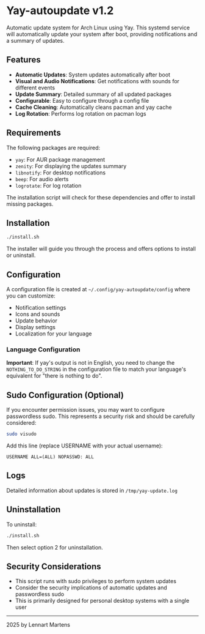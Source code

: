 # Yay-autoupdate v1.2

Automatic update system for Arch Linux using Yay. This systemd service will automatically update your system after boot, providing notifications and a summary of updates.

## Features

- **Automatic Updates**: System updates automatically after boot
- **Visual and Audio Notifications**: Get notifications with sounds for different events
- **Update Summary**: Detailed summary of all updated packages
- **Configurable**: Easy to configure through a config file
- **Cache Cleaning**: Automatically cleans pacman and yay cache
- **Log Rotation**: Performs log rotation on pacman logs

## Requirements

The following packages are required:
- `yay`: For AUR package management
- `zenity`: For displaying the updates summary
- `libnotify`: For desktop notifications
- `beep`: For audio alerts
- `logrotate`: For log rotation

The installation script will check for these dependencies and offer to install missing packages.

## Installation

```bash
./install.sh
```

The installer will guide you through the process and offers options to install or uninstall.

## Configuration

A configuration file is created at `~/.config/yay-autoupdate/config` where you can customize:

- Notification settings
- Icons and sounds
- Update behavior
- Display settings
- Localization for your language

### Language Configuration

**Important**: If yay's output is not in English, you need to change the `NOTHING_TO_DO_STRING` in the configuration file to match your language's equivalent for "there is nothing to do".

## Sudo Configuration (Optional)

If you encounter permission issues, you may want to configure passwordless sudo. This represents a security risk and should be carefully considered:

```bash
sudo visudo
```

Add this line (replace USERNAME with your actual username):
```
USERNAME ALL=(ALL) NOPASSWD: ALL
```

## Logs

Detailed information about updates is stored in `/tmp/yay-update.log`

## Uninstallation

To uninstall:
```bash
./install.sh
```
Then select option 2 for uninstallation.

## Security Considerations

- This script runs with sudo privileges to perform system updates
- Consider the security implications of automatic updates and passwordless sudo
- This is primarily designed for personal desktop systems with a single user

---

2025 by Lennart Martens  

